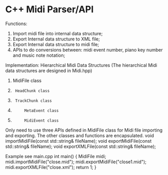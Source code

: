 # C++ Midi Parser/API

Functions:
1. Import midi file into internal data structure;
2. Export Internal data structure to XML file;
3. Export Internal data structure to midi file;
4. APIs to do conversions between: midi event number, piano key number and music note notation;

Implementation:
Hierarchical Midi Data Structures (The hierarchical Midi data structures are designed in Midi.hpp)
1.  MidiFile class
2.      HeadChunk class
3.      TrackChunk class
4.          MetaEvent class
5.          MidiEvent class

Only need to use three APIs defined in MidiFile class for Midi file importing and exporting. The other classes and functions are encapsulated.
        void importMidiFile(const std::string& fileName);
        void exportMidiFile(const std::string& fileName);
        void exportXMLFile(const std::string& fileName);

Example see main.cpp
    int main()
    {
        MidiFile midi;
        midi.importMidiFile("close.mid");
        midi.exportMidiFile("close1.mid");
        midi.exportXMLFile("close.xml");
        return 1;
    }

